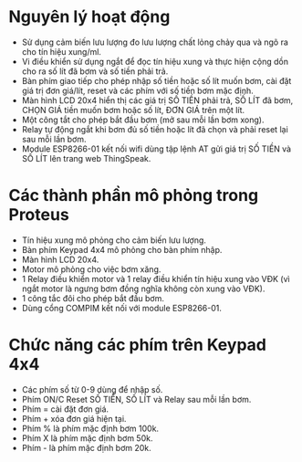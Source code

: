  Nguyên lý hoạt động
 =
- Sử dụng cảm biến lưu lượng đo lưu lượng chất lỏng chảy qua và ngõ ra cho tín hiệu xung/ml.
- Vi điều khiển sử dụng ngắt để đọc tín hiệu xung và thực hiện cộng dồn cho ra số lít đã bơm và số tiền phải trả.
- Bàn phím giao tiếp cho phép nhập số tiền hoặc số lít muốn bơm, cài đặt giá trị đơn giá/lít, reset và các phím với số tiền bơm mặc định.
- Màn hình LCD 20x4 hiển thị các giá trị SỐ TIỀN phải trả, SỐ LÍT đã bơm, CHỌN GIÁ tiền muốn bơm hoặc số lít, ĐƠN GIÁ trên một lít.
- Một công tắt cho phép bắt đầu bơm (mở sau mỗi lần bơm xong).
- Relay tự động ngắt khi bơm đủ số tiền hoặc lít đã chọn và phải reset lại sau mỗi lần bơm.
- Module ESP8266-01 kết nối wifi dùng tập lệnh AT gửi giá trị SỐ TIỀN và SỐ LÍT lên trang web ThingSpeak.

Các thành phần mô phỏng trong Proteus
=
- Tín hiệu xung mô phỏng cho cảm biến lưu lượng.
- Bàn phím Keypad 4x4 mô phỏng cho bàn phím nhập.
- Màn hình LCD 20x4.
- Motor mô phỏng cho việc bơm xăng.
- 1 Relay điều khiển motor và 1 relay điều khiển tín hiệu xung vào VĐK (vì ngắt motor là ngưng bơm đồng nghĩa không còn xung vào VĐK).
- 1 công tắc đôi cho phép bắt đầu bơm.
- Dùng cổng COMPIM kết nối với module ESP8266-01.

Chức năng các phím trên Keypad 4x4
=
- Các phím số từ 0-9 dùng để nhập số.
- Phím ON/C Reset SỐ TIỀN, SỐ LÍT và Relay sau mỗi lần bơm.
- Phím = cài đặt đơn giá. 
- Phím + xóa đơn giá hiện tại.  
- Phím % là phím mặc định bơm 100k.
- Phím X là phím mặc định bơm 50k.
- Phím - là phím mặc định bơm 20k.
